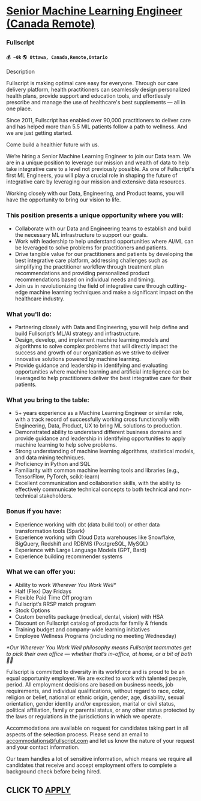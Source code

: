 # [Senior Machine Learning Engineer (Canada Remote)](https://www.remotewlb.com/apply/senior-machine-learning-engineer-canada-remote)  
### Fullscript  
#### `💰 ~0k` `🌎 Ottawa, Canada,Remote,Ontario`  

Description

Fullscript is making optimal care easy for everyone. Through our care delivery platform, health practitioners can seamlessly design personalized health plans, provide support and education tools, and effortlessly prescribe and manage the use of healthcare's best supplements — all in one place.

  

Since 2011, Fullscript has enabled over 90,000 practitioners to deliver care and has helped more than 5.5 MIL patients follow a path to wellness. And we are just getting started.

  

Come build a healthier future with us.

  

We’re hiring a Senior Machine Learning Engineer to join our Data team. We are in a unique position to leverage our mission and wealth of data to help take integrative care to a level not previously possible. As one of Fullscript's first ML Engineers, you will play a crucial role in shaping the future of integrative care by leveraging our mission and extensive data resources.

  

Working closely with our Data, Engineering, and Product teams, you will have the opportunity to bring our vision to life.

### This position presents a unique opportunity where you will:

  * Collaborate with our Data and Engineering teams to establish and build the necessary ML infrastructure to support our goals.
  * Work with leadership to help understand opportunities where AI/ML can be leveraged to solve problems for practitioners and patients.
  * Drive tangible value for our practitioners and patients by developing the best integrative care platform, addressing challenges such as simplifying the practitioner workflow through treatment plan recommendations and providing personalized product recommendations based on individual needs and timing.
  * Join us in revolutionizing the field of integrative care through cutting-edge machine learning techniques and make a significant impact on the healthcare industry.

### What you'll do:

  * Partnering closely with Data and Engineering, you will help define and build Fullscript’s ML/AI strategy and infrastructure.
  * Design, develop, and implement machine learning models and algorithms to solve complex problems that will directly impact the success and growth of our organization as we strive to deliver innovative solutions powered by machine learning.
  * Provide guidance and leadership in identifying and evaluating opportunities where machine learning and artificial intelligence can be leveraged to help practitioners deliver the best integrative care for their patients.

### What you bring to the table:

  * 5+ years experience as a Machine Learning Engineer or similar role, with a track record of successfully working cross functionally with Engineering, Data, Product, UX to bring ML solutions to production.
  * Demonstrated ability to understand different business domains and provide guidance and leadership in identifying opportunities to apply machine learning to help solve problems.
  * Strong understanding of machine learning algorithms, statistical models, and data mining techniques.
  * Proficiency in Python and SQL
  * Familiarity with common machine learning tools and libraries (e.g., TensorFlow, PyTorch, scikit-learn)
  * Excellent communication and collaboration skills, with the ability to effectively communicate technical concepts to both technical and non-technical stakeholders.

### Bonus if you have:

  * Experience working with dbt (data build tool) or other data transformation tools (Spark)
  * Experience working with Cloud Data warehouses like Snowflake, BigQuery, Redshift and RDBMS (PostgreSQL, MySQL)
  * Experience with Large Language Models (GPT, Bard)
  * Experience building recommender systems

### What we can offer you:

  * Ability to work _Wherever You Work Well*_
  * Half (Flex) Day Fridays 
  * Flexible Paid Time Off program
  * Fullscript’s RRSP match program
  * Stock Options
  * Custom benefits package (medical, dental, vision) with HSA
  * Discount on Fullscript catalog of products for family & friends
  * Training budget and company-wide learning initiatives 
  * Employee Wellness Programs (including no meeting Wednesday) 

_*Our Wherever You Work Well philosophy means Fullscript teammates get to pick their own office — whether that’s in-office, at home, or a bit of both_ _🐶🏡_

  

Fullscript is committed to diversity in its workforce and is proud to be an equal opportunity employer. We are excited to work with talented people, period. All employment decisions are based on business needs, job requirements, and individual qualifications, without regard to race, color, religion or belief, national or ethnic origin, gender, age, disability, sexual orientation, gender identity and/or expression, marital or civil status, political affiliation, family or parental status, or any other status protected by the laws or regulations in the jurisdictions in which we operate.

  

Accommodations are available on request for candidates taking part in all aspects of the selection process. Please send an email to accommodations@fullscript.com and let us know the nature of your request and your contact information.

  

Our team handles a lot of sensitive information, which means we require all candidates that receive and accept employment offers to complete a background check before being hired.

  
## CLICK TO [APPLY](https://www.remotewlb.com/apply/senior-machine-learning-engineer-canada-remote)

